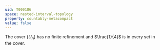 ```yaml
---
uid: T000106
space: nested-interval-topology
property: countably-metacompact
value: false
---
```

The cover $\{U_n\}$ has no finite refinement and $\frac{1}{4}$ is in every set in the cover.

